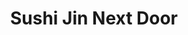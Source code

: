 ---
layout: place
title: "Sushi Jin Next Door"
permalink: /virginia/woodbridge/sushi-jin-next-door.html
stateAbbr: VA
stateName: Virginia
cityName: Woodbridge
seo:
  name: "Sushi Jin Next Door"
  type: Restaurant
  links: null
description: "Sushi Jin Next Door serves delicious sushi in Woodbridge, Virginia. Try fresh Japanese dishes for a great dining experience. "
place_id: ChIJ21jtyQBWtokR44XBjwhEsT0
photos:
  - name: >-
      places/ChIJ21jtyQBWtokR44XBjwhEsT0/photos/AeeoHcJdzvKxDwFHc2T-FvcDQgt9MBNtj7LsyGR94IB5eAJk-xzyodV7y1IkBk03HLkD-3AQ_OUYl7_xEsJZGX5GnlQJ4b43praxNH5wSvFA8XvzzngNIsxaUNvEL35CItwlx_LeAfvPieykM0x28_PAQ1mEmXpH5yqXqTOmCKSealGqJViPNKH-fFpzmaw6ObkwubBp5B38vpX1C1imTlfxFKp0lsA7R7aqqh2IT0lJxEqrB4ZT6OFFk_uAGS4uNSO8rx0wwDLaOTvbdYYYD0t31t0DabCrXtYSCxPsx-Ss2DevsA
    widthPx: 1836
    heightPx: 3264
    authorAttributions:
      - displayName: Sushi Jin Next Door
        uri: https://maps.google.com/maps/contrib/100493471880272419325
        photoUri: >-
          https://lh3.googleusercontent.com/a-/ALV-UjV2-q79OjJeUW_hVK2Git-Zy4mTIgdtIDyRVXtdXgreGHwyLVeB=s100-p-k-no-mo
    flagContentUri: >-
      https://www.google.com/local/imagery/report/?cb_client=maps_api_places.places_api&image_key=!1e10!2sAF1QipMXaTyabD8oiYvFzpL0Vp1wJAUHB1vxsISTgdxE&hl=en-US
    googleMapsUri: >-
      https://www.google.com/maps/place//data=!3m4!1e2!3m2!1sAF1QipMXaTyabD8oiYvFzpL0Vp1wJAUHB1vxsISTgdxE!2e10!4m2!3m1!1s0x89b65600c9ed58db:0x3db144088fc185e3
  - name: >-
      places/ChIJ21jtyQBWtokR44XBjwhEsT0/photos/AeeoHcKRwgQ6j4Ai2o9awBEpKa9Wv8ZoeT0sgnWJKykTyYBtOJN1p9KfSCUeU7E2k8vSy90YItQQdlpgSDHDBVOtbGVSPtmWpetrk9bxrdewSnYp5mTQ0cRxpuNTvQmlktyxmAWFD_AUVktFDqkExwvX8P1ZVZx1QCKHzs0u21HQi21dL7yrf7mV1dToxmve1-TYnHjjQitZbAdJA2DpcTy5j6wbNtjZ6ii9mYSK-DT5sVgZZKybr9KO_xhbsqNzXp08HClbiI0b9po0XqB0rUxw3YpvAoVaCf75Zp2NCpMfFPTPKg
    widthPx: 1836
    heightPx: 3264
    authorAttributions:
      - displayName: Sushi Jin Next Door
        uri: https://maps.google.com/maps/contrib/100493471880272419325
        photoUri: >-
          https://lh3.googleusercontent.com/a-/ALV-UjV2-q79OjJeUW_hVK2Git-Zy4mTIgdtIDyRVXtdXgreGHwyLVeB=s100-p-k-no-mo
    flagContentUri: >-
      https://www.google.com/local/imagery/report/?cb_client=maps_api_places.places_api&image_key=!1e10!2sAF1QipMh9k44xDVnaArNkvgNACLAD6JquVwUw9fCVoWT&hl=en-US
    googleMapsUri: >-
      https://www.google.com/maps/place//data=!3m4!1e2!3m2!1sAF1QipMh9k44xDVnaArNkvgNACLAD6JquVwUw9fCVoWT!2e10!4m2!3m1!1s0x89b65600c9ed58db:0x3db144088fc185e3
  - name: >-
      places/ChIJ21jtyQBWtokR44XBjwhEsT0/photos/AeeoHcL8YkUvKtYwxA6X1fIW-UqbqbxeTojgZOcRdeQ5QfXlxFMcAnMd0I6q3t0NMr3p_4j6CaQmS1p5HiAmxTWVcWj5sit5JFcQyE4F-BqAUvO-yPGb2E-8UYBdaeBkfzgoivKh0IDulMj2GBaM_fhnKCMCTT6rpEfG8wQaikCHXZwhoFr69LwAkPiuCPPNkifWJRLnCLQhN7QOU7jw_y9dhw7rdUSAeEiSzK3Jze-L5uPdaZXEFjXMCW26eD3Lf7kOek8ylqwBpjm_nF-DDQuv69g3SypCVDHLOjVXnBfGKu4Dgi-cX-7K4oRCqzzdJgLLA3Bw9OeXZctYi8LghbN71JNglLMCt6gEGByP7QWLAvwHJU24_eW6kHTLcDctNASyZ0HuMn7sdE1yhrEFEFQ4GRzfxYM8_iRd7_uM2n9OefF6k8fG
    widthPx: 4000
    heightPx: 2252
    authorAttributions:
      - displayName: Sam Garvey
        uri: https://maps.google.com/maps/contrib/103821588529123735238
        photoUri: >-
          https://lh3.googleusercontent.com/a-/ALV-UjXpUEvrgjSZLZQHyFXnQhB4abtximNHAgxAKgvh5Ndru8K3rixv=s100-p-k-no-mo
    flagContentUri: >-
      https://www.google.com/local/imagery/report/?cb_client=maps_api_places.places_api&image_key=!1e10!2sCIHM0ogKEICAgIDfk6WN9QE&hl=en-US
    googleMapsUri: >-
      https://www.google.com/maps/place//data=!3m4!1e2!3m2!1sCIHM0ogKEICAgIDfk6WN9QE!2e10!4m2!3m1!1s0x89b65600c9ed58db:0x3db144088fc185e3
  - name: >-
      places/ChIJ21jtyQBWtokR44XBjwhEsT0/photos/AeeoHcJo6j4SpQVusMx4bIc5sHPzZWOsqXbsQlRWHtfC2h_cPeBRFjXvCWtRvOUxwzJJVvLZdqEU3CDgwGbCppIbUjweOf6kL4JDKyvbhj2Wq5nm8cE36Nckp0L2ODfLwBDKBsrgXVpjdfX4vWMfvfYroIBKf5Z2qrbMigtTiG6-FbwJi48TWxPkUMYhXZ2rvvimGzgI7fr2PvYDy_gyR57JSgpffpwWw-Ie9gJgZ2kquhUqlsK-Q95RErvIIPJx3fz-1skMC2Ob8esEGIkT5Px4v6G89rIWEl4M-Y8vbcLr7afCukck2zI_RKZJ-wLZt2yU4zmdJMvCLBgtDv03QjycQpW5V7u-uL3mosU1p-pyVsWh_NGLNR3DQiqRLyz1anqr-6p15MvZYZu4J4W20c3lySMEprXULvaV8TtuCG_33h1zrA
    widthPx: 4080
    heightPx: 3060
    authorAttributions:
      - displayName: Phillip Andrada
        uri: https://maps.google.com/maps/contrib/118081246346822322079
        photoUri: >-
          https://lh3.googleusercontent.com/a-/ALV-UjVw7c4Z0aWLDhAZ_Qj3Jl9gIVkMkVwXRuX1xlBCoLv2_tf8X6g=s100-p-k-no-mo
    flagContentUri: >-
      https://www.google.com/local/imagery/report/?cb_client=maps_api_places.places_api&image_key=!1e10!2sCIHM0ogKEICAgIDzg9u5Pg&hl=en-US
    googleMapsUri: >-
      https://www.google.com/maps/place//data=!3m4!1e2!3m2!1sCIHM0ogKEICAgIDzg9u5Pg!2e10!4m2!3m1!1s0x89b65600c9ed58db:0x3db144088fc185e3
  - name: >-
      places/ChIJ21jtyQBWtokR44XBjwhEsT0/photos/AeeoHcKNWh34X_y6wPW0ZVdTX8k166RhwTG-4x4Wqtw0d_8iMIfmSyfM0lnojcJhCdqbFOePS6MYmMeI2M2hQr_4U2yl-amh7Tt-L358Zwd2vLCyRPqX8YtG70aPddDnwdPoodyFVk_Nzl0ktrnKV7X2M6fUx-xfaeBMZuNWB4BHckL4epYbnPtbUymj_z_bAobbp6dCqpqFn_vEu8BnuoDJAA93Icmh3TKIr44QWCjTXK5zgxcWIzG8WyJD8toZT4aHs4vw7QtLIF4XUd3Fcy8NfZRB_TEXavyMbXCTJUVFZH3DuCQpzcLQSlieEect9bSN59CHN6UKwj7mPyDnKRS3OIBUxdgwlfKXOGY1iI1lJu97YEKNE1jFalr9XQfZuCdPdhqyuz-YIU4UqxNl55Bw-Axe8CXXMFwuQ50KUMZySm27AIg
    widthPx: 3024
    heightPx: 4032
    authorAttributions:
      - displayName: Heesoo Best
        uri: https://maps.google.com/maps/contrib/113087549966597359855
        photoUri: >-
          https://lh3.googleusercontent.com/a-/ALV-UjWAZJg5DqYBvpBtvTSD84JOEvaW-UOGog_HT0J3uu7YkQR1BdOS=s100-p-k-no-mo
    flagContentUri: >-
      https://www.google.com/local/imagery/report/?cb_client=maps_api_places.places_api&image_key=!1e10!2sCIHM0ogKEICAgIC715rbhQE&hl=en-US
    googleMapsUri: >-
      https://www.google.com/maps/place//data=!3m4!1e2!3m2!1sCIHM0ogKEICAgIC715rbhQE!2e10!4m2!3m1!1s0x89b65600c9ed58db:0x3db144088fc185e3
  - name: >-
      places/ChIJ21jtyQBWtokR44XBjwhEsT0/photos/AeeoHcJBJEVYoS5OD7GdhVQpOW-HHwguw5DB34LtCDOBBxYb2UY4pJYlzib8GavSon4yJtTxlnTni5vTwGnmnA1dYHB5EfDXcHnxktLBQ0lBrEuulqZ-yoXPY8upitAoiIFsoy0rD2q0-iO-SHhCZ9hjtdVukvVckRQRxRjPwVDHA3m24ayWQ3bcXl7UuE5l_k8ylr4gPqqLvf-ofDhneqqjD9OzNannNWasOIOcSb4_mDS5Hvm0cg6lKoftsNkHz0k4ZCKYyxbtYyfXis-VGE633A-7hUdsL1JTPodMgqBuZDZEquQw802ezrB-60zrl1bmCfzJ2e4HP2M4WXTTMpL6YXNqm4VWDGh0gf6npykY-Xgpwos-h0GL4LuEOz0oQurKsByOt61BA9Qmz9pVwbVGDJl9Cz3_d5wDnLLcy4_zOqY
    widthPx: 4032
    heightPx: 3024
    authorAttributions:
      - displayName: Mohammad Yahya
        uri: https://maps.google.com/maps/contrib/102834217068545455648
        photoUri: >-
          https://lh3.googleusercontent.com/a-/ALV-UjUGrcN6lkdhp4xSktMAgTeGqv_yMff6GtLQEoWYB3-hBotHiAzcuA=s100-p-k-no-mo
    flagContentUri: >-
      https://www.google.com/local/imagery/report/?cb_client=maps_api_places.places_api&image_key=!1e10!2sCIHM0ogKEICAgICv5YHIQg&hl=en-US
    googleMapsUri: >-
      https://www.google.com/maps/place//data=!3m4!1e2!3m2!1sCIHM0ogKEICAgICv5YHIQg!2e10!4m2!3m1!1s0x89b65600c9ed58db:0x3db144088fc185e3
  - name: >-
      places/ChIJ21jtyQBWtokR44XBjwhEsT0/photos/AeeoHcJA2xV50J8YfvcgAd-oK1KCAUEMLkkanxplyyFoUQvRh5ZR9HZ3HBeBRIHady2nS8t93X_YuixhRMq70mETbfneb_tMaU0AcE5ex4T2gc9NIeO0W6Qu6MfTIbOLXvrFiBesNlmJj0zzLXpBEK3nSw69bFWp6UM45VZYP6dppPoCrWtuW6-KFRh5xCn_iAolExM4rFX_I0hYBzrMvI5kAwc5FgWBTqLzqf8-ls0imwLuQJ89JlgQJvtL8kqrvtcm2ccXxsF0DpAL4Fi52dchhygzMglAc0yL7DIbtVn098aW7juUweuJkNNNGlTEg-vg2dAEmIfF65QJD8AxazPHs9bCY31Zgf6EJO48mc0JLScU1aGvsMk0DE42o4sk9D9a9BD6DA2BhIrTiNBdJohw0EO0A9wmLEWCaNCVJ-DNbYIqzg
    widthPx: 768
    heightPx: 1024
    authorAttributions:
      - displayName: Fayha Jahan Chowdhury
        uri: https://maps.google.com/maps/contrib/108069114731635048844
        photoUri: >-
          https://lh3.googleusercontent.com/a/ACg8ocLPSga11G8MneF__mWd5bYV0-WLX2TqFrZCJB0ebyhTH5G-Vg=s100-p-k-no-mo
    flagContentUri: >-
      https://www.google.com/local/imagery/report/?cb_client=maps_api_places.places_api&image_key=!1e10!2sCIHM0ogKEICAgIDZ3ZDGKQ&hl=en-US
    googleMapsUri: >-
      https://www.google.com/maps/place//data=!3m4!1e2!3m2!1sCIHM0ogKEICAgIDZ3ZDGKQ!2e10!4m2!3m1!1s0x89b65600c9ed58db:0x3db144088fc185e3
  - name: >-
      places/ChIJ21jtyQBWtokR44XBjwhEsT0/photos/AeeoHcKkIGwYrhmN__zqN4A_pVLn2KjT7YI5-uwFeDRq6GjsW5hRne4770mf_8D0WlUky8sciStN7hbQILa4uK8OYQpW5tqwyjPoVzR2MEtnKDDjpLUO8dVtU_pHXd0y96L9tyXJQGrI6urjzItUo2gEVChCb7q0Mw5C0RB4fBoqQcd4j_8O4LI256-kDbMOq3ppKZovhCJyUMJfrJ0NJWOQTU72HkkYCxNbHlfG4-wr7C6jzrehxJtdCFhIIBQ5tPFajWB7s88f75y88DBn3qty72GTjBdX4njoqGDQw6Im4GW5CbeLNnL4xzH0voP6g0M1ycbnB7PX0gYZyUxQ9FG2yltormWqHhLEMGOeZdQ5zo6zeDDwJWEiMAattNXrGaGmTw5fGhFZl_G6_GyZO_w0Uvbh97Rh6i5dUS2awB4uRh0vQg
    widthPx: 3000
    heightPx: 4000
    authorAttributions:
      - displayName: Lhey
        uri: https://maps.google.com/maps/contrib/101086707236218609970
        photoUri: >-
          https://lh3.googleusercontent.com/a-/ALV-UjXgu69eVMjxlkwnwv1ID7NNtcjWaFgyY_KG2swTG8yA8hJsZJx9XA=s100-p-k-no-mo
    flagContentUri: >-
      https://www.google.com/local/imagery/report/?cb_client=maps_api_places.places_api&image_key=!1e10!2sCIHM0ogKEICAgID3wd61fg&hl=en-US
    googleMapsUri: >-
      https://www.google.com/maps/place//data=!3m4!1e2!3m2!1sCIHM0ogKEICAgID3wd61fg!2e10!4m2!3m1!1s0x89b65600c9ed58db:0x3db144088fc185e3
  - name: >-
      places/ChIJ21jtyQBWtokR44XBjwhEsT0/photos/AeeoHcIIc92SoPLnV-wFk1xlrRKNuFhanQX2coatScuiHBwB7_rKT4sgbPrDWw5k5XmWvL5jsoYga7F8GQJcLBCIVlJmJuIb16tc5yjTHqDSWq9UAAaiYODZkKP35ri-AjekXyvui3-vcgwVQhoCOYVOPw9sfgif1zhqp4E-ouuHnGdxicw6N3_I_YE-j8vPIeXwEc9hO1fSHVfLNbEFGjLAJJ-_bUwUW34ZJhTeniH6KD9GU825X-xKcMOkyY0rfD9dBu0Zk1NpSRzznV-rP8uWSVfQQ4xHzfHe7XVxV12jQg6BhVIGsqtIbKqD13OTrgEHnsaed0rslvlmWQP56k_Acgp1wWwzhX_tV-3Kch7epjLsmjXKkzJB1JJWiZ81pupbQpA8i9bUOcrrPE3nvrAq_CoNY00FQOzy2oBLRvIzUu3MG0_d
    widthPx: 4080
    heightPx: 3072
    authorAttributions:
      - displayName: Baconviking
        uri: https://maps.google.com/maps/contrib/115917379746737934375
        photoUri: >-
          https://lh3.googleusercontent.com/a-/ALV-UjXkJIYDXhUTylKwZbiwv3aMs-pS4VjL_sLIy7PFv1Xxw4A3TZHw=s100-p-k-no-mo
    flagContentUri: >-
      https://www.google.com/local/imagery/report/?cb_client=maps_api_places.places_api&image_key=!1e10!2sCIHM0ogKEICAgIDe283OmQE&hl=en-US
    googleMapsUri: >-
      https://www.google.com/maps/place//data=!3m4!1e2!3m2!1sCIHM0ogKEICAgIDe283OmQE!2e10!4m2!3m1!1s0x89b65600c9ed58db:0x3db144088fc185e3
  - name: >-
      places/ChIJ21jtyQBWtokR44XBjwhEsT0/photos/AeeoHcLygSDxzr1agusxWmBg3LZ44idZNbUxqmd7woPNc9-GFGlOm8InRSIDNM1N5B1s01nfy7qjyYnzjB10cm2ZdwGOITEOte3bIbvFqlX7LJLhN0gFJ_mb25SpSKrJvTankNuzYFZdyMp3QhzDMQDFK7Fvb5j0m876P9BiWNBXID0fB8taxNh6-FVERCm-YDTf_NN7cd-FSNBGMnKHP43Wo3etq5wtDFZckYTRu1F0kCQf2lCOez4YMJ45_QOZXSPlppgwFS5XfO3Ox5xty6W_Xij-zQouNQbfqfNV9Mv_ibmHrvzdUbJhZZIh4hoA7PZTxLBMak1Wx88wImEzS4B395p6RBF9yAw8ICQhzVWn0RBCe4iYX6oGp9VCGci0PASlJGl4dkEwpRsUeP7pu5jLrTM8ZZ9iXG2ZOkNt3yT8mU4Tiw
    widthPx: 3024
    heightPx: 4032
    authorAttributions:
      - displayName: Lindsey Herring
        uri: https://maps.google.com/maps/contrib/109780502515944248184
        photoUri: >-
          https://lh3.googleusercontent.com/a-/ALV-UjX7Dyrjgox8nV9pvMYvtlhslO1rXfDRPl6R-TsNanqevQ1yxXbEVg=s100-p-k-no-mo
    flagContentUri: >-
      https://www.google.com/local/imagery/report/?cb_client=maps_api_places.places_api&image_key=!1e10!2sCIHM0ogKEICAgID9_5_LPg&hl=en-US
    googleMapsUri: >-
      https://www.google.com/maps/place//data=!3m4!1e2!3m2!1sCIHM0ogKEICAgID9_5_LPg!2e10!4m2!3m1!1s0x89b65600c9ed58db:0x3db144088fc185e3
address: 14901 Potomac Town Pl Unit 135, Woodbridge, VA 22191, USA
street: 14901 Potomac Town Pl Unit 135
city: Woodbridge
state: VA
zip: '22191'
country: USA
neighborhood: null
latitude: '38.630165'
longitude: '-77.288010'
accessibility_options:
  wheelchairAccessibleParking: true
  wheelchairAccessibleEntrance: true
  wheelchairAccessibleSeating: true
business_status: OPERATIONAL
name: Sushi Jin Next Door
google_maps_links:
  directionsUri: >-
    https://www.google.com/maps/dir//''/data=!4m7!4m6!1m1!4e2!1m2!1m1!1s0x89b65600c9ed58db:0x3db144088fc185e3!3e0
  placeUri: https://maps.google.com/?cid=4445409110753641955
  writeAReviewUri: >-
    https://www.google.com/maps/place//data=!4m3!3m2!1s0x89b65600c9ed58db:0x3db144088fc185e3!12e1
  reviewsUri: >-
    https://www.google.com/maps/place//data=!4m4!3m3!1s0x89b65600c9ed58db:0x3db144088fc185e3!9m1!1b1
  photosUri: >-
    https://www.google.com/maps/place//data=!4m3!3m2!1s0x89b65600c9ed58db:0x3db144088fc185e3!10e5
primary_type: Japanese Restaurant
opening_hours:
  regular: null
  current: null
secondary_opening_hours:
  regular:
    weekdayDescriptions: null
    type: null
  current:
    weekdayDescriptions: null
    type: null
phone: null
price_level: null
price_range: null
rating: null
rating_count: 0
website: null
reviews: null
parking_options: null
payment_options: null
allow_dogs: null
curbside_pickup: null
delivery: null
dine_in: null
good_for_children: null
good_for_groups: null
good_for_sports: null
live_music: null
menu_for_children: null
outdoor_seating: null
reservable: null
restroom: null
serves_beer: null
serves_breakfast: null
serves_brunch: null
serves_cocktails: null
serves_coffee: null
serves_dinner: null
serves_dessert: null
serves_lunch: null
serves_vegetarian_food: null
serves_wine: null
takeout: null
summary: null

---